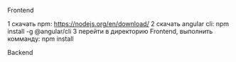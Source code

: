 Frontend

1 скачать npm: https://nodejs.org/en/download/
2 скачать angular cli: npm install -g @angular/cli
3 перейти в директорию Frontend, выполнить комманду: npm install


Backend
